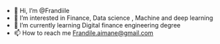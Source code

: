 - 👋 Hi, I’m @Frandiile
- 👀 I’m interested in Finance, Data science , Machine and deep learning
- 🌱 I’m currently learning Digital finance engineering degree
- 📫 How to reach me Frandile.aimane@gmail.com

<!---
Frandiile/Frandiile is a ✨ special ✨ repository because its `README.md` (this file) appears on your GitHub profile.
You can click the Preview link to take a look at your changes.
--->
